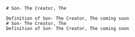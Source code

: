 
    # Son- The Creator, The

    Definition of Son- The Creator, The coming soon
    # Son- The Creator, The
    Definition of Son- The Creator, The coming soon